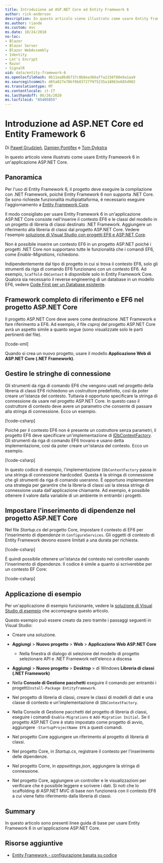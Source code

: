 ```yaml
---
title: Introduzione ad ASP.NET Core ed Entity Framework 6
author: rick-anderson
description: In questo articolo viene illustrato come usare Entity Framework 6 in un'applicazione ASP.NET Core.
ms.author: riande
ms.custom: mvc
ms.date: 10/24/2018
no-loc:
- Blazor
- Blazor Server
- Blazor WebAssembly
- Identity
- Let's Encrypt
- Razor
- SignalR
uid: data/entity-framework-6
ms.openlocfilehash: 8611ea8bd6737c8b8ea366affa2158f80e9a1aa9
ms.sourcegitcommit: d65a027e78bf0b83727f975235a18863e685d902
ms.translationtype: MT
ms.contentlocale: it-IT
ms.lasthandoff: 06/26/2020
ms.locfileid: "85405055"
---
```

# <a name="get-started-with-aspnet-core-and-entity-framework-6"></a>Introduzione ad ASP.NET Core ed Entity Framework 6

Di [Paweł Grudzień](https://github.com/pgrudzien12), [Damien Pontifex](https://github.com/DamienPontifex) e [Tom Dykstra](https://github.com/tdykstra)

In questo articolo viene illustrato come usare Entity Framework 6 in un'applicazione ASP.NET Core.

## <a name="overview"></a>Panoramica

Per l'uso di Entity Framework 6, il progetto deve eseguire la compilazione con .NET Framework, poiché Entity Framework 6 non supporta .NET Core. Se sono richieste funzionalità multipiattaforma, è necessario eseguire l'aggiornamento a [Entity Framework Core](/ef/).

Il modo consigliato per usare Entity Framework 6 in un'applicazione ASP.NET Core consiste nell'inserire il contesto EF6 e le classi del modello in un progetto di libreria di classi destinato .NET Framework. Aggiungere un riferimento alla libreria di classi dal progetto ASP.NET Core. Vedere l'esempio [soluzione di Visual Studio con progetti EF6 e ASP.NET Core](https://github.com/dotnet/AspNetCore.Docs/tree/master/aspnetcore/data/entity-framework-6/sample/).

Non è possibile inserire un contesto EF6 in un progetto ASP.NET poiché i progetti .NET Core non supportano tutte le funzionalità che i comandi EF6, come *Enable-Migrations*, richiedono.

Indipendentemente dal tipo di progetto in cui si trova il contesto EF6, solo gli strumenti da riga di comando EF6 funzionano con un contesto EF6. Ad esempio, `Scaffold-DbContext` è disponibile solo in Entity Framework Core. Qualora sia necessario il reverse engineering di un database in un modello EF6, vedere [Code First per un Database esistente](https://msdn.microsoft.com/jj200620).

## <a name="reference-full-framework-and-ef6-in-the-aspnet-core-project"></a>Framework completo di riferimento e EF6 nel progetto ASP.NET Core

Il progetto ASP.NET Core deve avere come destinazione .NET Framework e fare riferimento a EF6. Ad esempio, il file *csproj* del progetto ASP.NET Core avrà un aspetto simile a quanto segue (sono visualizzate solo le parti pertinenti del file).

[!code-xml[](entity-framework-6/sample/MVCCore/MVCCore.csproj?range=3-9&highlight=2)]

Quando si crea un nuovo progetto, usare il modello **Applicazione Web di ASP.NET Core (.NET Framework)**.

## <a name="handle-connection-strings"></a>Gestire le stringhe di connessione

Gli strumenti da riga di comando EF6 che vengono usati nel progetto della libreria di classi EF6 richiedono un costruttore predefinito, così da poter creare un'istanza del contesto. Tuttavia è opportuno specificare la stringa di connessione da usare nel progetto ASP.NET Core. In questo caso il costruttore di contesto deve avere un parametro che consente di passare alla stringa di connessione. Ecco un esempio.

[!code-csharp[](entity-framework-6/sample/EF6/SchoolContext.cs?name=snippet_Constructor)]

Poiché per il contesto EF6 non è presente un costruttore senza parametri, il progetto EF6 deve specificare un'implementazione di [IDbContextFactory](https://msdn.microsoft.com/library/hh506876). Gli strumenti da riga di comando EF6 trovano e usano detta implementazione, così da poter creare un'istanza del contesto. Ecco un esempio.

[!code-csharp[](entity-framework-6/sample/EF6/SchoolContextFactory.cs?name=snippet_IDbContextFactory)]

In questo codice di esempio, l'implementazione `IDbContextFactory` passa in una stringa di connessione hardcoded. Questa è la stringa di connessione che gli strumenti da riga di comando useranno. È opportuno implementare una strategia per garantire che la libreria di classi usi la stessa stringa di connessione usata dall'applicazione chiamante. Ad esempio, è possibile ottenere il valore dalla variabile di un ambiente in entrambi i progetti.

## <a name="set-up-dependency-injection-in-the-aspnet-core-project"></a>Impostare l'inserimento di dipendenze nel progetto ASP.NET Core

Nel file *Startup.cs* del progetto Core, impostare il contesto di EF6 per l'inserimento di dipendenze in `ConfigureServices`. Gli oggetti di contesto di Entity Framework devono essere limitati a una durata per richiesta.

[!code-csharp[](entity-framework-6/sample/MVCCore/Startup.cs?name=snippet_ConfigureServices&highlight=5)]

È quindi possibile ottenere un'istanza del contesto nei controller usando l'inserimento di dipendenze. Il codice è simile a quanto si scriverebbe per un contesto EF Core:

[!code-csharp[](entity-framework-6/sample/MVCCore/Controllers/StudentsController.cs?name=snippet_ContextInController)]

## <a name="sample-application"></a>Applicazione di esempio

Per un'applicazione di esempio funzionante, vedere la [soluzione di Visual Studio di esempio](https://github.com/dotnet/AspNetCore.Docs/tree/master/aspnetcore/data/entity-framework-6/sample/) che accompagna questo articolo.

Questo esempio può essere creato da zero tramite i passaggi seguenti in Visual Studio:

* Creare una soluzione.

* **Aggiungi**  >  **Nuovo progetto**  >  **Web**  >  **Applicazione Web ASP.NET Core**
  * Nella finestra di dialogo di selezione del modello di progetto selezionare API e .NET Framework nell'elenco a discesa

* **Aggiungi**  >  **Nuovo progetto**  >  **Desktop**  >  di Windows **Libreria di classi (.NET Framework)**

* Nella **Console di Gestione pacchetti** eseguire il comando per entrambi i progetti`Install-Package Entityframework`.

* Nel progetto di libreria di classi, creare le classi di modelli di dati e una classe di contesto e un'implementazione di `IDbContextFactory`.

* Nella Console di Gestione pacchetti del progetto di libreria di classi, eseguire i comandi `Enable-Migrations` e `Add-Migration Initial`. Se il progetto ASP.NET Core è stato impostato come progetto di avvio, aggiungere `-StartupProjectName EF6` a questi comandi.

* Nel progetto Core aggiungere un riferimento al progetto di libreria di classi.

* Nel progetto Core, in *Startup.cs*, registrare il contesto per l'inserimento delle dipendenze.

* Nel progetto Corre, in *appsettings.json*, aggiungere la stringa di connessione.

* Nel progetto Core, aggiungere un controller e le visualizzazioni per verificare che è possibile leggere e scrivere i dati. Si noti che lo scaffolding di ASP.NET MVC di base non funzionerà con il contesto EF6 a cui viene fatto riferimento dalla libreria di classi.

## <a name="summary"></a>Summary

In questo articolo sono presenti linee guida di base per usare Entity Framework 6 in un'applicazione ASP.NET Core.

## <a name="additional-resources"></a>Risorse aggiuntive

* [Entity Framework - configurazione basata su codice](https://msdn.microsoft.com/data/jj680699.aspx)
